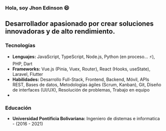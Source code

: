 ### Hola, soy Jhon Edinson 😄

## Desarrollador apasionado por crear soluciones innovadoras y de alto rendimiento.

### Tecnologías

*   **Lenguajes:** JavaScript, TypeScript, Node.js, Python (en proceso... ⚡), PHP, Dart
*   **Frameworks:** Vue.js (Pinia, Vuex, Router), React (Hooks, useState), Laravel, Flutter
*   **Habilidades:** Desarrollo Full-Stack, Frontend, Backend, Móvil, APIs REST, Bases de datos, Metodologías ágiles (Scrum, Kanban), Git, Diseño de interfaces (UI/UX), Resolución de problemas, Trabajo en equipo
*   
### Educación

*   **Universidad Pontificia Bolivariana:** Ingeniero de distemas e informatica - (2016 - 2021)
